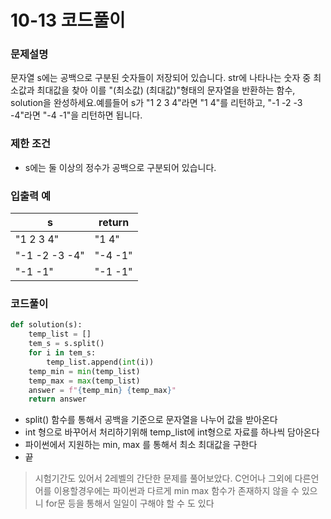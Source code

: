 # 10-13 코드풀이



### 문제설명

문자열 s에는 공백으로 구분된 숫자들이 저장되어 있습니다. str에 나타나는 숫자 중 최소값과 최대값을 찾아 이를 "(최소값) (최대값)"형태의 문자열을 반환하는 함수, solution을 완성하세요.예를들어 s가 "1 2 3 4"라면 "1 4"를 리턴하고, "-1 -2 -3 -4"라면 "-4 -1"을 리턴하면 됩니다.



### 제한 조건

- s에는 둘 이상의 정수가 공백으로 구분되어 있습니다.



### 입출력 예

| s | return |
| --- | --- |
| "1 2 3 4" | "1 4" |
| "-1 -2 -3 -4" | "-4 -1" |
| "-1 -1" | "-1 -1" |



### 코드풀이

```python
def solution(s):
    temp_list = []
    tem_s = s.split()
    for i in tem_s:
        temp_list.append(int(i))
    temp_min = min(temp_list)
    temp_max = max(temp_list)
    answer = f"{temp_min} {temp_max}"
    return answer
```

- split() 함수를 통해서 공백을 기준으로 문자열을 나누어 값을 받아온다
- int 형으로 바꾸어서 처리하기위해 temp_list에 int형으로 자료를 하나씩 담아온다
- 파이썬에서 지원하는 min, max 를 통해서 최소 최대값을 구한다
- 끝

> 시험기간도 있어서 2레벨의 간단한 문제를 풀어보았다.
C언어나 그외에 다른언어를 이용할경우에는 파이썬과 다르게 min max 함수가 존재하지 않을 수 있으니 for문 등을 통해서 일일이 구해야 할 수 도 있다